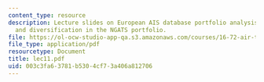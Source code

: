 ```yaml
---
content_type: resource
description: Lecture slides on European AIS database portfolio analysis, and dependency
  and diversification in the NGATS portfolio.
file: https://ol-ocw-studio-app-qa.s3.amazonaws.com/courses/16-72-air-traffic-control-fall-2006/003c3fa63781b5304cf73a406a812706_lec11.pdf
file_type: application/pdf
resourcetype: Document
title: lec11.pdf
uid: 003c3fa6-3781-b530-4cf7-3a406a812706
---
```

